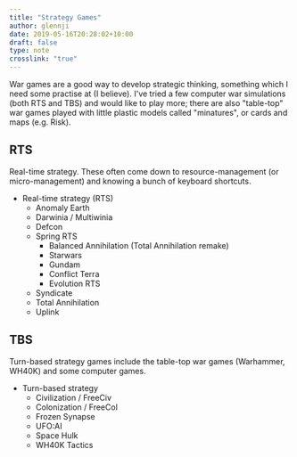 ```yaml
---
title: "Strategy Games"
author: glennji
date: 2019-05-16T20:28:02+10:00
draft: false
type: note
crosslink: "true"
---
```


War games are a good way to develop strategic thinking, something which I need some practise at (I believe). I've tried a few computer war simulations (both RTS and TBS) and would like to play more; there are also "table-top" war games played with little plastic models called "minatures", or cards and maps (e.g. Risk).

<h2>RTS</h2>
Real-time strategy. These often come down to resource-management (or micro-management) and knowing a bunch of keyboard shortcuts.
<ul>
 	<li>Real-time strategy (RTS)
<ul>
 	<li>Anomaly Earth</li>
 	<li>Darwinia / Multiwinia</li>
 	<li>Defcon</li>
 	<li>Spring RTS
<ul>
 	<li>Balanced Annihilation (Total Annihilation remake)</li>
 	<li>Starwars</li>
 	<li>Gundam</li>
 	<li>Conflict Terra</li>
 	<li>Evolution RTS</li>
</ul>
</li>
 	<li>Syndicate</li>
 	<li>Total Annihilation</li>
 	<li>Uplink</li>
</ul>
</li>
</ul>
<h2>TBS</h2>
Turn-based strategy games include the table-top war games (Warhammer, WH40K) and some computer games.
<ul>
 	<li>Turn-based strategy
<ul>
 	<li>Civilization / FreeCiv</li>
 	<li>Colonization / FreeCol</li>
 	<li>Frozen Synapse</li>
 	<li>UFO:AI</li>
 	<li>Space Hulk</li>
 	<li>WH40K Tactics</li>
</ul>
</li>
</ul>
